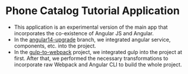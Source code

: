 # Phone Catalog Tutorial Application
- This application is an experimental version of the main app that incorporates the co-existence of Angular JS and Angular. <br>
- In the [angular14-upgrade](https://github.com/risal-shefin/angularJS-phonecat-to-angular/tree/angular14-upgrade) branch, we integrated angular service, components, etc. into the project. <br>
- In the [gulp-to-webpack](https://github.com/risal-shefin/angularJS-phonecat-to-angular/tree/gulp-to-webpack) project, we integrated gulp into the project at first. After that, we performed the necessary transformations to incorporate raw Webpack and Angular CLI to build the whole project.
